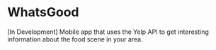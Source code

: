 # WhatsGood
[In Development] Mobile app that uses the Yelp API to get interesting information about the food scene in your area.
